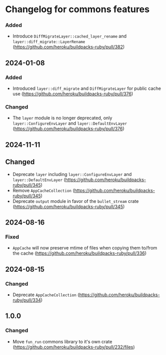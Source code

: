 # Changelog for commons features

### Added

- Introduce `DiffMigrateLayer::cached_layer_rename` and `layer::diff_migrate::LayerRename` (https://github.com/heroku/buildpacks-ruby/pull/382)

## 2024-01-08

### Added

- Introduced `layer::diff_migrate` and `DiffMigrateLayer` for public cache use (https://github.com/heroku/buildpacks-ruby/pull/376)

### Changed

- The `layer` module is no longer deprecated, only `layer::ConfigureEnvLayer` and `layer::DefaultEnvLayer` (https://github.com/heroku/buildpacks-ruby/pull/376)

## 2024-11-11

## Changed

- Deprecate `layer` including `layer::ConfigureEnvLayer` and `layer::DefaultEnvLayer` (https://github.com/heroku/buildpacks-ruby/pull/345)
- Remove `AppCacheCollection` (https://github.com/heroku/buildpacks-ruby/pull/345)
- Deprecate `output` module in favor of the `bullet_stream` crate (https://github.com/heroku/buildpacks-ruby/pull/345)

## 2024-08-16

### Fixed

- `AppCache` will now preserve mtime of files when copying them to/from the cache (https://github.com/heroku/buildpacks-ruby/pull/336)

## 2024-08-15

### Changed

- Deprecate `AppCacheCollection` (https://github.com/heroku/buildpacks-ruby/pull/334)

## 1.0.0

### Changed

- Move `fun_run` commons library to it's own crate (https://github.com/heroku/buildpacks-ruby/pull/232/files)
